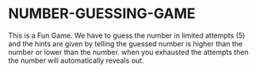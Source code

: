 # NUMBER-GUESSING-GAME
This is a Fun Game. We have to guess the number in limited attempts (5) and the hints are given by telling the guessed number is higher than the number or lower than the number. when you exhausted the attempts then the number will automatically reveals out.
